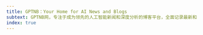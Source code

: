 ```yaml
---
title: GPTNB：Your Home for AI News and Blogs
subtext: GPTNB网，专注于成为领先的人工智能新闻和深度分析的博客平台，全面记录最新和最热门的AI进展。
index: true
---
```

